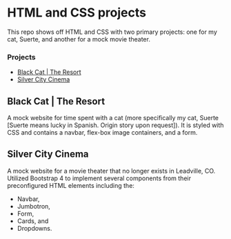 # HTML and CSS projects

This repo shows off HTML and CSS with two primary projects: one for my cat, Suerte, and another for a mock movie theater.

<h3>Projects</h3>
  <ul>
    <li><a href="https://github.com/bpochon87/HTML-and-CSS-projects/tree/main/Black%20Cat%20-%20The%20Resort">Black Cat | The Resort<a></li>
    <li><a href="https://github.com/bpochon87/HTML-and-CSS-projects/tree/main/bootstrap4_project">Silver City Cinema<a></li>
  </ul>
  
  
<h2>Black Cat | The Resort</h2>
A mock website for time spent with a cat (more specifically my cat, Suerte [Suerte means lucky in Spanish. Origin story upon request]). It is styled with CSS and
contains a navbar, flex-box image containers, and a form.

<h2>Silver City Cinema</h2>
A mock website for a movie theater that no longer exists in Leadville, CO. Utilized Bootstrap 4 to implement several components from their preconfigured HTML
elements including the:
<ul>
    <li>Navbar,</li>
    <li>Jumbotron,</li>
    <li>Form,</li>
    <li>Cards, and</li>
    <li>Dropdowns.</li>
</ul>
